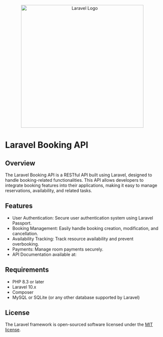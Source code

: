<p align="center"><a href="https://laravel.com" target="_blank"><img src="https://raw.githubusercontent.com/laravel/art/master/logo-lockup/5%20SVG/2%20CMYK/1%20Full%20Color/laravel-logolockup-cmyk-red.svg" width="400" alt="Laravel Logo"></a></p>

# Laravel Booking API

## Overview
The Laravel Booking API is a RESTful API built using Laravel, designed to handle booking-related functionalities. This API allows developers to integrate booking features into their applications, making it easy to manage reservations, availability, and related tasks.

## Features
- User Authentication: Secure user authentication system using Laravel Passport.
- Booking Management: Easily handle booking creation, modification, and cancellation.
- Availability Tracking: Track resource availability and prevent overbooking.
- Payments: Manage room payments securely.
- API Documentation available at: <a href="http://localhost:8000/api/documentation/" target="_blank"></a>

## Requirements
- PHP 8.3 or later
- Laravel 10.x
- Composer
- MySQL or SQLite (or any other database supported by Laravel)
  
## License
The Laravel framework is open-sourced software licensed under the [MIT license](https://opensource.org/licenses/MIT).
